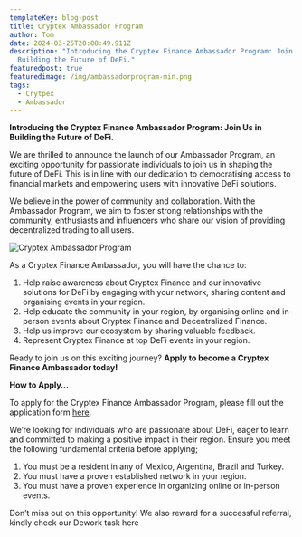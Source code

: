 ```yaml
---
templateKey: blog-post
title: Cryptex Ambassador Program
author: Tom
date: 2024-03-25T20:08:49.911Z
description: "Introducing the Cryptex Finance Ambassador Program: Join Us in
  Building the Future of DeFi."
featuredpost: true
featuredimage: /img/ambassadorprogram-min.png
tags:
  - Crytpex
  - Ambassador
---
```

**Introducing the Cryptex Finance Ambassador Program: Join Us in Building the Future of DeFi.**

We are thrilled to announce the launch of our Ambassador Program, an exciting opportunity for passionate individuals to join us in shaping the future of DeFi. This is in line with our dedication to democratising access to financial markets and empowering users with innovative DeFi solutions.

We believe in the power of community and collaboration. With the Ambassador Program, we aim to foster strong relationships with the community, enthusiasts and influencers who share our vision of providing decentralized trading to all users.

![Cryptex Ambassador Program](/img/ambassadorprogram-min.png "Cryptex Ambassador Program")

As a Cryptex Finance Ambassador, you will have the chance to:

1. Help raise awareness about Cryptex Finance and our innovative solutions for DeFi by engaging with your network, sharing content and organising events in your region.
2. Help educate the community in your region, by organising online and in-person events about Cryptex Finance and Decentralized Finance.
3. Help us improve our ecosystem by sharing valuable feedback.
4. Represent Cryptex Finance at top DeFi events in your region.

Ready to join us on this exciting journey? **Apply to become a Cryptex Finance Ambassador today!**

**How to Apply…**

To apply for the Cryptex Finance Ambassador Program, please fill out the application form [here](https://docs.google.com/forms/d/e/1FAIpQLSfuCXLATyOpitWZ5RYrp8QlwHjaQEpdoH5DJBvh2lVyBiZqYw/viewform).

We’re looking for individuals who are passionate about DeFi, eager to learn and committed to making a positive impact in their region. Ensure you meet the following fundamental criteria before applying;

1. You must be a resident in any of Mexico, Argentina, Brazil and Turkey.
2. You must have a proven established network in your region.
3. You must have a proven experience in organizing online or in-person events.

Don’t miss out on this opportunity! We also reward for a successful referral, kindly check our Dework task here